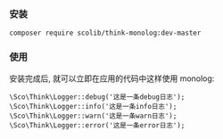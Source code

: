 ### 安装

```
composer require scolib/think-monolog:dev-master
```

### 使用

安装完成后, 就可以立即在应用的代码中这样使用 monolog:

```
\Sco\Think\Logger::debug('这是一条debug日志');
\Sco\Think\Logger::info('这是一条info日志');
\Sco\Think\Logger::warn('这是一条warn日志');
\Sco\Think\Logger::error('这是一条error日志');
```

